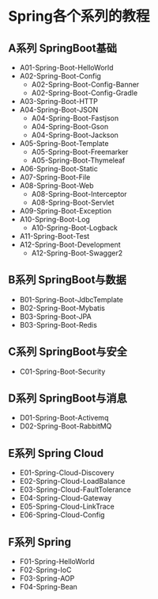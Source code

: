 # Spring各个系列的教程

## A系列 SpringBoot基础

- A01-Spring-Boot-HelloWorld
- A02-Spring-Boot-Config
  - A02-Spring-Boot-Config-Banner
  - A02-Spring-Boot-Config-Gradle
- A03-Spring-Boot-HTTP
- A04-Spring-Boot-JSON
  - A04-Spring-Boot-Fastjson
  - A04-Spring-Boot-Gson
  - A04-Spring-Boot-Jackson
- A05-Spring-Boot-Template
  - A05-Spring-Boot-Freemarker
  - A05-Spring-Boot-Thymeleaf
- A06-Spring-Boot-Static
- A07-Spring-Boot-File
- A08-Spring-Boot-Web
  - A08-Spring-Boot-Interceptor
  - A08-Spring-Boot-Servlet
- A09-Spring-Boot-Exception
- A10-Spring-Boot-Log
  - A10-Spring-Boot-Logback
- A11-Spring-Boot-Test
- A12-Spring-Boot-Development
  - A12-Spring-Boot-Swagger2

## B系列 SpringBoot与数据

- B01-Spring-Boot-JdbcTemplate
- B02-Spring-Boot-Mybatis
- B03-Spring-Boot-JPA
- B03-Spring-Boot-Redis

## C系列 SpringBoot与安全

- C01-Spring-Boot-Security

## D系列 SpringBoot与消息

- D01-Spring-Boot-Activemq
- D02-Spring-Boot-RabbitMQ

## E系列 Spring Cloud

- E01-Spring-Cloud-Discovery
- E02-Spring-Cloud-LoadBalance
- E03-Spring-Cloud-FaultTolerance
- E04-Spring-Cloud-Gateway
- E05-Spring-Cloud-LinkTrace
- E06-Spring-Cloud-Config

## F系列 Spring

- F01-Spring-HelloWorld
- F02-Spring-IoC
- F03-Spring-AOP
- F04-Spring-Bean